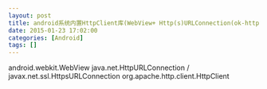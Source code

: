 ```yaml
---
layout: post
title: android系统内置HttpClient库(WebView+ Http(s)URLConnection(ok-http)+ HttpClient(apache-http))
date: 2015-01-23 17:02:00
categories: [Android]
tags: []
---
```

android.webkit.WebView
java.net.HttpURLConnection / javax.net.ssl.HttpsURLConnection
org.apache.http.client.HttpClient
